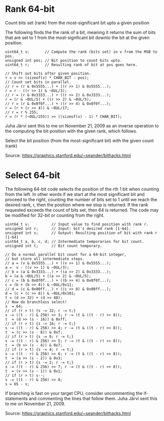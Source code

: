 
# Rank 64-bit
Count bits set (rank) from the most-significant bit upto a given position

The following finds the the rank of a bit, meaning it returns the sum of bits that are set to 1 from the most-signficant bit downto the bit at the given position.

    uint64_t v;       // Compute the rank (bits set) in v from the MSB to pos.
    unsigned int pos; // Bit position to count bits upto.
    uint64_t r;       // Resulting rank of bit at pos goes here.

    // Shift out bits after given position.
    r = v >> (sizeof(v) * CHAR_BIT - pos);
    // Count set bits in parallel.
    // r = (r & 0x5555...) + ((r >> 1) & 0x5555...);
    r = r - ((r >> 1) & ~0UL/3);
    // r = (r & 0x3333...) + ((r >> 2) & 0x3333...);
    r = (r & ~0UL/5) + ((r >> 2) & ~0UL/5);
    // r = (r & 0x0f0f...) + ((r >> 4) & 0x0f0f...);
    r = (r + (r >> 4)) & ~0UL/17;
    // r = r % 255;
    r = (r * (~0UL/255)) >> ((sizeof(v) - 1) * CHAR_BIT);

Juha Järvi sent this to me on November 21, 2009 as an inverse operation to the computing the bit position with the given rank, which follows.

Select the bit position (from the most-significant bit) with the given count (rank)

Source: https://graphics.stanford.edu/~seander/bithacks.html

# Select 64-bit
The following 64-bit code selects the position of the rth 1 bit when counting from the left. In other words if we start at the most significant bit and proceed to the right, counting the number of bits set to 1 until we reach the desired rank, r, then the position where we stop is returned. If the rank requested exceeds the count of bits set, then 64 is returned. The code may be modified for 32-bit or counting from the right.

    uint64_t v;          // Input value to find position with rank r.
    unsigned int r;      // Input: bit's desired rank [1-64].
    unsigned int s;      // Output: Resulting position of bit with rank r [1-64]
    uint64_t a, b, c, d; // Intermediate temporaries for bit count.
    unsigned int t;      // Bit count temporary.

    // Do a normal parallel bit count for a 64-bit integer,                     
    // but store all intermediate steps.                                        
    // a = (v & 0x5555...) + ((v >> 1) & 0x5555...);
    a =  v - ((v >> 1) & ~0UL/3);
    // b = (a & 0x3333...) + ((a >> 2) & 0x3333...);
    b = (a & ~0UL/5) + ((a >> 2) & ~0UL/5);
    // c = (b & 0x0f0f...) + ((b >> 4) & 0x0f0f...);
    c = (b + (b >> 4)) & ~0UL/0x11;
    // d = (c & 0x00ff...) + ((c >> 8) & 0x00ff...);
    d = (c + (c >> 8)) & ~0UL/0x101;
    t = (d >> 32) + (d >> 48);
    // Now do branchless select!                                                
    s  = 64;
    // if (r > t) {s -= 32; r -= t;}
    s -= ((t - r) & 256) >> 3; r -= (t & ((t - r) >> 8));
    t  = (d >> (s - 16)) & 0xff;
    // if (r > t) {s -= 16; r -= t;}
    s -= ((t - r) & 256) >> 4; r -= (t & ((t - r) >> 8));
    t  = (c >> (s - 8)) & 0xf;
    // if (r > t) {s -= 8; r -= t;}
    s -= ((t - r) & 256) >> 5; r -= (t & ((t - r) >> 8));
    t  = (b >> (s - 4)) & 0x7;
    // if (r > t) {s -= 4; r -= t;}
    s -= ((t - r) & 256) >> 6; r -= (t & ((t - r) >> 8));
    t  = (a >> (s - 2)) & 0x3;
    // if (r > t) {s -= 2; r -= t;}
    s -= ((t - r) & 256) >> 7; r -= (t & ((t - r) >> 8));
    t  = (v >> (s - 1)) & 0x1;
    // if (r > t) s--;
    s -= ((t - r) & 256) >> 8;
    s = 65 - s;

If branching is fast on your target CPU, consider uncommenting the if-statements and commenting the lines that follow them.
Juha Järvi sent this to me on November 21, 2009.

Source: https://graphics.stanford.edu/~seander/bithacks.html

